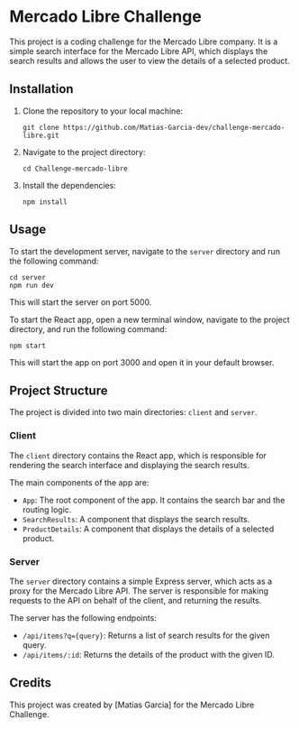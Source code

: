 # Mercado Libre Challenge

This project is a coding challenge for the Mercado Libre company. It is a simple search interface for the Mercado Libre API, which displays the search results and allows the user to view the details of a selected product.

## Installation

1. Clone the repository to your local machine:

   ```
   git clone https://github.com/Matias-Garcia-dev/challenge-mercado-libre.git
   ```

2. Navigate to the project directory:

   ```
   cd Challenge-mercado-libre
   ```

3. Install the dependencies:

   ```
   npm install
   ```

## Usage

To start the development server, navigate to the `server` directory and run the following command:

```
cd server
npm run dev
```

This will start the server on port 5000.

To start the React app, open a new terminal window, navigate to the project directory, and run the following command:

```
npm start
```

This will start the app on port 3000 and open it in your default browser.

## Project Structure

The project is divided into two main directories: `client` and `server`.

### Client

The `client` directory contains the React app, which is responsible for rendering the search interface and displaying the search results.

The main components of the app are:

- `App`: The root component of the app. It contains the search bar and the routing logic.
- `SearchResults`: A component that displays the search results.
- `ProductDetails`: A component that displays the details of a selected product.

### Server

The `server` directory contains a simple Express server, which acts as a proxy for the Mercado Libre API. The server is responsible for making requests to the API on behalf of the client, and returning the results.

The server has the following endpoints:

- `/api/items?q={query}`: Returns a list of search results for the given query.
- `/api/items/:id`: Returns the details of the product with the given ID.

## Credits

This project was created by [Matias Garcia] for the Mercado Libre Challenge.